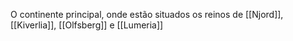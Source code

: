 O continente principal, onde estão situados os reinos de [[Njord]], [[Kiverlia]], [[Olfsberg]] e [[Lumeria]]